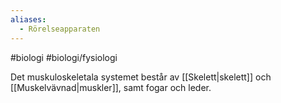 ```yaml
---
aliases:
  - Rörelseapparaten
---
```

#biologi #biologi/fysiologi 

Det muskuloskeletala systemet består av [[Skelett|skelett]] och [[Muskelvävnad|muskler]], samt fogar och leder.